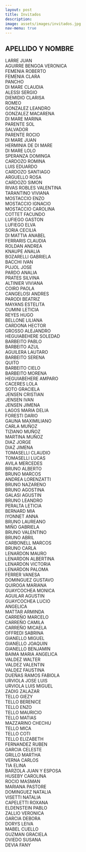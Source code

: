 ```yaml
---
layout: post
title: Invitados
description:
image: assets/images/invitados.jpg
nav-menu: true
---
```


APELLIDO Y NOMBRE
-----------------
LARRE JUAN<BR>
AGUIRRE BENGOA VERONICA<BR>
FEMENIA ROBERTO<BR>
FEMENIA CLARA<BR>
PANCHO<BR>
DI MARE CLAUDIA<BR>
ALESSI SERGIO<BR>
DIEMIDIO CLARISA<BR>
ROMEO<BR>
GONZALEZ LEANDRO<BR>
GONZALEZ MACARENA<BR>
DI MARE MARINA<BR>
PARENTE SOL<BR>
SALVADOR<BR>
PARENTE ROCIO<BR>
DI MARE JUAN<BR>
HERMINIA DE DI MARE<BR>
DI MARE LOLO<BR>
SPERANZA DOMINGA<BR>
CARDOZO ROMINA<BR>
LUIS EDUARDO<BR>
CARDOZO SANTIAGO<BR>
ARGUELLO ROSA<BR>
CARDOZO SIMON<BR>
RIVAS ROBLES VALENTINA<BR>
TARANTINO VIVIANA<BR>
MOSTACCIO ENZO<BR>
MOSTACCIO IGNACIO<BR>
MOSTACCIO CAROLINA<BR>
COTTET FACUNDO<BR>
LUFIEGO GASTON<BR>
LUFIEGO ELVA<BR>
SORIA CECILIA<BR>
DI MATTIA ANABEL<BR>
FERRARIS CLAUDIA<BR>
ROLDAN ANDREA<BR>
KNAUPE ANALIA<BR>
BOZARELLI GABRIELA<BR>
BACCHI IVAN<BR>
PUJOL JOSE<BR>
PARDO ANALIA<BR>
PRATES SILVINA<BR>
ALTINIER VIVIANA<BR>
COIRO PAOLA<BR>
CANGELOSI ANDRES<BR>
PARODI BEATRIZ<BR>
MAYANS ESTELITA<BR>
CUMINI LETICIA<BR>
REYES HUGO<BR>
BELLONE LILIANA<BR>
CARDONA HECTOR<BR>
GROSSO ALEJANDRO<BR>
HEGUIABEHERE SOLEDAD<BR>
BARBEITO PABLO<BR>
BARBEITO AZUL<BR>
AGUILERA LAUTARO<BR>
BARBEITO SERENA<BR>
QUITO<BR>
BARBEITO CIELO<BR>
BARBEITO MORENA<BR>
HEGUIABEHERE AMPARO<BR>
CACERES LOLA<BR>
SOTO GRACIELA<BR>
JENSEN CRISTIAN<BR>
JENSEN IVAN<BR>
JENSEN JIMENA<BR>
LAGOS MARIA DELIA<BR>
FORESTI DARIO<BR>
GAUNA MAXIMILIANO<BR>
CARLA MUÑOZ<BR>
TIZIANO MUÑOZ<BR>
MARTINA MUÑOZ<BR>
DIAZ JORGE<BR>
DIAZ JIMENA<BR>
TOMASELLI CLAUDIO<BR>
TOMASELLI LUCAS<BR>
AVILA MERCEDES<BR>
BRUNO ALBERTO<BR>
BRUNO MARCOS<BR>
ANDREA LORENZATTI<BR>
BRUNO NAZARENO<BR>
BRUNO AGOSTINA<BR>
GALASI AGUSTIN<BR>
BRUNO LEANDRO<BR>
PERALTA LETICIA<BR>
BERNARD MIA<BR>
IYONNET ANNA<BR>
BRUNO LAUREANO<BR>
MIÑO GABRIELA<BR>
BRUNO VALENTINO<BR>
BRUNO ABRIL<BR>
CARBONELL MARCOS<BR>
BRUNO CARLA<BR>
LENARDON MAURO<BR>
LENARDON ALBERTINA<BR>
LENARDON VICTORIA<BR>
LENARDON PALOMA<BR>
FERRER VANESA<BR>
DOMINGUEZ GUSTAVO<BR>
QUIROGA MARIANA<BR>
GUAYCOCHEA MONICA<BR>
AGUILAR AGUSTIN<BR>
GUAYCOCHEA LUCIO<BR>
ANGELICA<BR>
MATTAR ARMINDA<BR>
CARREÑO MARCELO<BR>
CARREÑO CAMILA<BR>
CARREÑO MICAELA<BR>
OFFREDI SABRINA<BR>
GIANELLO MIGUEL<BR>
GIANELLO JOAQUIN<BR>
GIANELLO BENJAMIN<BR>
BAIMA MARIA ANGELICA<BR>
VALDEZ WALTER<BR>
VALDEZ VALENTIN<BR>
VALDEZ FAUSTINA<BR>
DUEÑAS RAMOS FABIOLA<BR>
URVIOLA JOSE LUIS<BR>
URVIOLA LUIS MIGUEL<BR>
ZADIG ZALAZAR<BR>
TELLO GIEZY<BR>
TELLO BERENICE<BR>
TELLO ENZO<BR>
TELLO MAURICIO<BR>
TELLO MATIAS<BR>
MAZZARINO CHECHU<BR>
TELLO MICA<BR>
TELLO COTI<BR>
TELLO ELIZABETH<BR>
FERNANDEZ RUBEN<BR>
GARCIA CELESTE<BR>
GRILLO MARTHA<BR>
VERNA CARLOS<BR>
TIA ELINA<BR>
BARZOLA JUAN Y ESPOSA<BR>
HUSEBY CAROLINA<BR>
ROCIO MASMAN<BR>
MARIANA PASTORE<BR>
DOMINGUEZ NATALIA<BR>
VISETTI NATALIA<BR>
CAPELETTI ROXANA<BR>
ELDENSTEIN PABLO<BR>
ZALLIO VERONICA<BR>
GARCIA DEBORA<BR>
DORYS LEIVA<BR>
MABEL CUELLO<BR>
GUZMAN GRACIELA<BR>
OVIEDO SUSANA<BR>
DEVIA FANY
